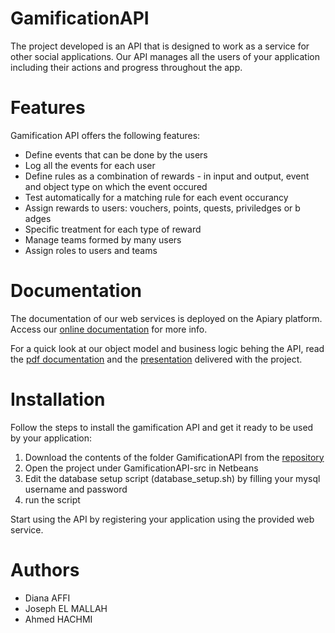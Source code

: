 <h1>GamificationAPI</h1>
The project developed is an API that is designed to work as a service for other social applications. Our API manages all the users of your application including their actions and progress throughout the app.

<h1>Features</h1>
Gamification API offers the following features:
<ul>
<li>Define events that can be done by the users</li>
<li>Log all the events for each user</li>
<li>Define rules as a combination of rewards - in input and output, event and object type on which the event occured</li>
<li>Test automatically for a matching rule for each event occurancy</li>
<li>Assign rewards to users: vouchers, points, quests, priviledges or b  adges</li>
<li>Specific treatment for each type of reward</li>
<li>Manage teams formed by many users</li>
<li>Assign roles to users and teams</li>
</ul>

<h1>Documentation</h1>
The documentation of our web services is deployed on the Apiary platform. Access our <a href="http://docs.gamificationapidianajosephahmed.apiary.io">online documentation</a> for more info.


For a quick look at our object model and business logic behing the API, read the <a href="https://github.com/dianaaffi/OSF-2013-2014/blob/master/Gamification%20Report.pdf">pdf documentation</a> and the <a href="https://github.com/dianaaffi/OSF-2013-2014/blob/master/PresentationGamification.pdf">presentation</a> delivered with the project.

<h1>Installation</h1>
Follow the steps to install the gamification API and get it ready to be used by your application:
<ol>
<li>Download the contents of the folder GamificationAPI from the <a href="https://github.com/dianaaffi/OSF-2013-2014.git">repository</a></li>
<li>Open the project under GamificationAPI-src in Netbeans</li>
<li>Edit the database setup script (database_setup.sh) by filling your mysql username and password</li>
<li>run the script</li>
</ol>

Start using the API by registering your application using the provided web service.

<h1>Authors</h1>
<ul>
<li>Diana AFFI</li>
<li>Joseph EL MALLAH</li>
<li>Ahmed HACHMI</li>
</ul>



